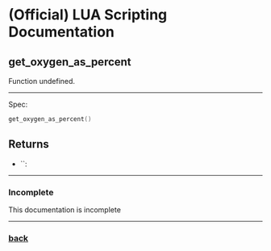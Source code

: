 
# (Official) LUA Scripting Documentation

## get_oxygen_as_percent

Function undefined.

___

Spec:

```lua
get_oxygen_as_percent()
```

## Returns

- ``: 

___

### Incomplete

This documentation is incomplete

___

### [back](../getters)
